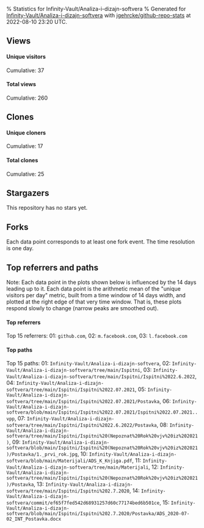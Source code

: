 % Statistics for Infinity-Vault/Analiza-i-dizajn-softvera
% Generated for [Infinity-Vault/Analiza-i-dizajn-softvera](https://github.com/Infinity-Vault/Analiza-i-dizajn-softvera) with [jgehrcke/github-repo-stats](https://github.com/jgehrcke/github-repo-stats) at 2022-08-10 23:20 UTC.


## Views

#### Unique visitors
<div id="chart_views_unique" class="full-width-chart"></div>

Cumulative: 37

#### Total views
<div id="chart_views_total" class="full-width-chart"></div>

Cumulative: 260

<div class="pagebreak-for-print"> </div>

## Clones

#### Unique cloners
<div id="chart_clones_unique" class="full-width-chart"></div>

Cumulative: 17

#### Total clones
<div id="chart_clones_total" class="full-width-chart"></div>

Cumulative: 25



<div class="pagebreak-for-print"> </div>



## Stargazers

This repository has no stars yet.



## Forks

Each data point corresponds to at least one fork event.
The time resolution is one day.

<div id="chart_forks" class="full-width-chart"></div>




<div class="pagebreak-for-print"> </div>



## Top referrers and paths


Note: Each data point in the plots shown below is influenced by the 14 days
leading up to it. Each data point is the arithmetic mean of the "unique
visitors per day" metric, built from a time window of 14 days width, and
plotted at the right edge of that very time window. That is, these plots
respond slowly to change (narrow peaks are smoothed out).




#### Top referrers


<div id="chart_referrers_top_n_alltime" class="full-width-chart"></div>

Top 15 referrers: 01: `github.com`, 02: `m.facebook.com`, 03: `l.facebook.com`





#### Top paths


<div id="chart_paths_top_n_alltime" class="full-width-chart"></div>

Top 15 paths: 01: `Infinity-Vault/Analiza-i-dizajn-softvera`, 02: `Infinity-Vault/Analiza-i-dizajn-softvera/tree/main/Ispitni`, 03: `Infinity-Vault/Analiza-i-dizajn-softvera/tree/main/Ispitni/Ispitni%2022.6.2022`, 04: `Infinity-Vault/Analiza-i-dizajn-softvera/tree/main/Ispitni/Ispitni%2022.07.2021`, 05: `Infinity-Vault/Analiza-i-dizajn-softvera/tree/main/Ispitni/Ispitni%2022.07.2021/Postavka`, 06: `Infinity-Vault/Analiza-i-dizajn-softvera/blob/main/Ispitni/Ispitni%2022.07.2021/Ispitni%2022.07.2021..vpp`, 07: `Infinity-Vault/Analiza-i-dizajn-softvera/tree/main/Ispitni/Ispitni%2022.6.2022/Postavka`, 08: `Infinity-Vault/Analiza-i-dizajn-softvera/tree/main/Ispitni/Ispitni%20(Nepoznat%20Rok%20vjv%20iz%202021)`, 09: `Infinity-Vault/Analiza-i-dizajn-softvera/blob/main/Ispitni/Ispitni%20(Nepoznat%20Rok%20vjv%20iz%202021)/Postavka/1._prvi_rok.jpg`, 10: `Infinity-Vault/Analiza-i-dizajn-softvera/blob/main/Materijali/ADS_K_Knjiga.pdf`, 11: `Infinity-Vault/Analiza-i-dizajn-softvera/tree/main/Materijali`, 12: `Infinity-Vault/Analiza-i-dizajn-softvera/tree/main/Ispitni/Ispitni%20(Nepoznat%20Rok%20vjv%20iz%202021)/Postavka`, 13: `Infinity-Vault/Analiza-i-dizajn-softvera/tree/main/Ispitni/Ispitni%202.7.2020`, 14: `Infinity-Vault/Analiza-i-dizajn-softvera/commit/ef65f7fed542d68931257d60c77174bed6b501ce`, 15: `Infinity-Vault/Analiza-i-dizajn-softvera/blob/main/Ispitni/Ispitni%202.7.2020/Postavka/ADS_2020-07-02_INT_Postavka.docx`


<script type="text/javascript">
    vegaEmbed('#chart_views_unique', {"$schema": "https://vega.github.io/schema/vega-lite/v4.17.0.json", "config": {"arc": {"fill": "#1b1e23"}, "area": {"fill": "#1b1e23"}, "axisBottom": {"domainColor": "#a9b4c4", "gridColor": "#a9b4c4", "labelColor": "#1b1e23", "labelFont": "relative-mono-11-pitch-pro, Menlo, monospace", "tickColor": "#a9b4c4", "titleColor": "#1b1e23", "titleFont": "relative-mono-11-pitch-pro, Menlo, monospace"}, "axisLeft": {"domainColor": "#a9b4c4", "gridColor": "#a9b4c4", "labelColor": "#1b1e23", "labelFont": "relative-mono-11-pitch-pro, Menlo, monospace", "tickColor": "#a9b4c4", "titleColor": "#1b1e23", "titleFont": "relative-mono-11-pitch-pro, Menlo, monospace"}, "axisX": {"grid": false}, "axisY": {"grid": false, "labelBound": true}, "background": "#FFFFFF", "group": {"fill": "#FFFFFF"}, "header": {"fontWeight": 400, "labelFont": "relative-mono-11-pitch-pro, Menlo, monospace", "titleFont": "relative-mono-11-pitch-pro, Menlo, monospace"}, "legend": {"labelFont": "relative-mono-11-pitch-pro, Menlo, monospace", "symbolSize": 200, "symbolType": "circle", "titleFont": "relative-mono-11-pitch-pro, Menlo, monospace"}, "line": {"color": "#1b1e23", "stroke": "#1b1e23"}, "path": {"stroke": "#1b1e23"}, "point": {"color": "#1b1e23", "cursor": "pointer", "filled": true, "size": 20}, "range": {"category": ["#85a2f7", "#ea9755", "#7eb36a", "#f07071", "#bc85d9", "#e587b6", "#a9b4c4", "#d4c05e", "#64b9c4"]}, "style": {"bar": {"fill": "#1b1e23"}, "text": {"font": "relative-mono-11-pitch-pro, Menlo, monospace", "fontWeight": 400}}, "symbol": {"shape": "circle"}, "title": {"anchor": "start", "font": "relative-mono-11-pitch-pro, Menlo, monospace", "fontWeight": 400}, "trail": {"color": "#1b1e23", "stroke": "#1b1e23"}, "view": {"stroke": null}}, "data": {"name": "data-85c14c04987f515051da6d46e30703a4"}, "datasets": {"data-85c14c04987f515051da6d46e30703a4": [{"time": "2022-07-04T00:00:00+00:00", "views_total": 7, "views_unique": 2}, {"time": "2022-07-05T00:00:00+00:00", "views_total": 1, "views_unique": 1}, {"time": "2022-07-07T00:00:00+00:00", "views_total": 2, "views_unique": 2}, {"time": "2022-07-10T00:00:00+00:00", "views_total": 30, "views_unique": 5}, {"time": "2022-07-11T00:00:00+00:00", "views_total": 35, "views_unique": 2}, {"time": "2022-07-12T00:00:00+00:00", "views_total": 26, "views_unique": 3}, {"time": "2022-07-13T00:00:00+00:00", "views_total": 76, "views_unique": 4}, {"time": "2022-07-14T00:00:00+00:00", "views_total": 5, "views_unique": 1}, {"time": "2022-07-15T00:00:00+00:00", "views_total": 1, "views_unique": 1}, {"time": "2022-07-16T00:00:00+00:00", "views_total": 1, "views_unique": 1}, {"time": "2022-07-23T00:00:00+00:00", "views_total": 0, "views_unique": 0}, {"time": "2022-07-24T00:00:00+00:00", "views_total": 11, "views_unique": 2}, {"time": "2022-07-25T00:00:00+00:00", "views_total": 15, "views_unique": 2}, {"time": "2022-07-26T00:00:00+00:00", "views_total": 8, "views_unique": 1}, {"time": "2022-07-27T00:00:00+00:00", "views_total": 6, "views_unique": 2}, {"time": "2022-07-28T00:00:00+00:00", "views_total": 0, "views_unique": 0}, {"time": "2022-07-31T00:00:00+00:00", "views_total": 1, "views_unique": 1}, {"time": "2022-08-01T00:00:00+00:00", "views_total": 0, "views_unique": 0}, {"time": "2022-08-02T00:00:00+00:00", "views_total": 9, "views_unique": 1}, {"time": "2022-08-03T00:00:00+00:00", "views_total": 5, "views_unique": 1}, {"time": "2022-08-05T00:00:00+00:00", "views_total": 5, "views_unique": 1}, {"time": "2022-08-06T00:00:00+00:00", "views_total": 3, "views_unique": 1}, {"time": "2022-08-07T00:00:00+00:00", "views_total": 5, "views_unique": 1}, {"time": "2022-08-08T00:00:00+00:00", "views_total": 2, "views_unique": 1}, {"time": "2022-08-10T00:00:00+00:00", "views_total": 6, "views_unique": 1}]}, "encoding": {"tooltip": [{"field": "views_unique", "format": ".1f", "title": "views (u)", "type": "quantitative"}, {"field": "time", "format": "%B %e, %Y", "title": "date", "type": "temporal"}], "x": {"axis": {"labelAngle": 25}, "field": "time", "scale": {"domain": ["2022-07-04", "2022-08-10"]}, "timeUnit": "yearmonthdate", "title": "date", "type": "temporal"}, "y": {"axis": {}, "field": "views_unique", "scale": {"domain": [0, 5.5], "type": "linear", "zero": true}, "title": "unique views per day", "type": "quantitative"}}, "height": 200, "mark": {"point": true, "type": "line"}, "padding": 10, "width": "container"}, {"actions": false, "renderer": "svg"}).catch(console.error);
vegaEmbed('#chart_views_total', {"$schema": "https://vega.github.io/schema/vega-lite/v4.17.0.json", "config": {"arc": {"fill": "#1b1e23"}, "area": {"fill": "#1b1e23"}, "axisBottom": {"domainColor": "#a9b4c4", "gridColor": "#a9b4c4", "labelColor": "#1b1e23", "labelFont": "relative-mono-11-pitch-pro, Menlo, monospace", "tickColor": "#a9b4c4", "titleColor": "#1b1e23", "titleFont": "relative-mono-11-pitch-pro, Menlo, monospace"}, "axisLeft": {"domainColor": "#a9b4c4", "gridColor": "#a9b4c4", "labelColor": "#1b1e23", "labelFont": "relative-mono-11-pitch-pro, Menlo, monospace", "tickColor": "#a9b4c4", "titleColor": "#1b1e23", "titleFont": "relative-mono-11-pitch-pro, Menlo, monospace"}, "axisX": {"grid": false}, "axisY": {"grid": false, "labelBound": true}, "background": "#FFFFFF", "group": {"fill": "#FFFFFF"}, "header": {"fontWeight": 400, "labelFont": "relative-mono-11-pitch-pro, Menlo, monospace", "titleFont": "relative-mono-11-pitch-pro, Menlo, monospace"}, "legend": {"labelFont": "relative-mono-11-pitch-pro, Menlo, monospace", "symbolSize": 200, "symbolType": "circle", "titleFont": "relative-mono-11-pitch-pro, Menlo, monospace"}, "line": {"color": "#1b1e23", "stroke": "#1b1e23"}, "path": {"stroke": "#1b1e23"}, "point": {"color": "#1b1e23", "cursor": "pointer", "filled": true, "size": 20}, "range": {"category": ["#85a2f7", "#ea9755", "#7eb36a", "#f07071", "#bc85d9", "#e587b6", "#a9b4c4", "#d4c05e", "#64b9c4"]}, "style": {"bar": {"fill": "#1b1e23"}, "text": {"font": "relative-mono-11-pitch-pro, Menlo, monospace", "fontWeight": 400}}, "symbol": {"shape": "circle"}, "title": {"anchor": "start", "font": "relative-mono-11-pitch-pro, Menlo, monospace", "fontWeight": 400}, "trail": {"color": "#1b1e23", "stroke": "#1b1e23"}, "view": {"stroke": null}}, "data": {"name": "data-85c14c04987f515051da6d46e30703a4"}, "datasets": {"data-85c14c04987f515051da6d46e30703a4": [{"time": "2022-07-04T00:00:00+00:00", "views_total": 7, "views_unique": 2}, {"time": "2022-07-05T00:00:00+00:00", "views_total": 1, "views_unique": 1}, {"time": "2022-07-07T00:00:00+00:00", "views_total": 2, "views_unique": 2}, {"time": "2022-07-10T00:00:00+00:00", "views_total": 30, "views_unique": 5}, {"time": "2022-07-11T00:00:00+00:00", "views_total": 35, "views_unique": 2}, {"time": "2022-07-12T00:00:00+00:00", "views_total": 26, "views_unique": 3}, {"time": "2022-07-13T00:00:00+00:00", "views_total": 76, "views_unique": 4}, {"time": "2022-07-14T00:00:00+00:00", "views_total": 5, "views_unique": 1}, {"time": "2022-07-15T00:00:00+00:00", "views_total": 1, "views_unique": 1}, {"time": "2022-07-16T00:00:00+00:00", "views_total": 1, "views_unique": 1}, {"time": "2022-07-23T00:00:00+00:00", "views_total": 0, "views_unique": 0}, {"time": "2022-07-24T00:00:00+00:00", "views_total": 11, "views_unique": 2}, {"time": "2022-07-25T00:00:00+00:00", "views_total": 15, "views_unique": 2}, {"time": "2022-07-26T00:00:00+00:00", "views_total": 8, "views_unique": 1}, {"time": "2022-07-27T00:00:00+00:00", "views_total": 6, "views_unique": 2}, {"time": "2022-07-28T00:00:00+00:00", "views_total": 0, "views_unique": 0}, {"time": "2022-07-31T00:00:00+00:00", "views_total": 1, "views_unique": 1}, {"time": "2022-08-01T00:00:00+00:00", "views_total": 0, "views_unique": 0}, {"time": "2022-08-02T00:00:00+00:00", "views_total": 9, "views_unique": 1}, {"time": "2022-08-03T00:00:00+00:00", "views_total": 5, "views_unique": 1}, {"time": "2022-08-05T00:00:00+00:00", "views_total": 5, "views_unique": 1}, {"time": "2022-08-06T00:00:00+00:00", "views_total": 3, "views_unique": 1}, {"time": "2022-08-07T00:00:00+00:00", "views_total": 5, "views_unique": 1}, {"time": "2022-08-08T00:00:00+00:00", "views_total": 2, "views_unique": 1}, {"time": "2022-08-10T00:00:00+00:00", "views_total": 6, "views_unique": 1}]}, "encoding": {"tooltip": [{"field": "views_total", "format": ".1f", "title": "views (t)", "type": "quantitative"}, {"field": "time", "format": "%B %e, %Y", "title": "date", "type": "temporal"}], "x": {"axis": {"labelAngle": 25}, "field": "time", "scale": {"domain": ["2022-07-04", "2022-08-10"]}, "timeUnit": "yearmonthdate", "title": "date", "type": "temporal"}, "y": {"axis": {}, "field": "views_total", "scale": {"domain": [0, 83.60000000000001], "type": "linear", "zero": true}, "title": "total views per day", "type": "quantitative"}}, "height": 200, "mark": {"point": true, "type": "line"}, "padding": 10, "width": "container"}, {"actions": false, "renderer": "svg"}).catch(console.error);
vegaEmbed('#chart_clones_unique', {"$schema": "https://vega.github.io/schema/vega-lite/v4.17.0.json", "config": {"arc": {"fill": "#1b1e23"}, "area": {"fill": "#1b1e23"}, "axisBottom": {"domainColor": "#a9b4c4", "gridColor": "#a9b4c4", "labelColor": "#1b1e23", "labelFont": "relative-mono-11-pitch-pro, Menlo, monospace", "tickColor": "#a9b4c4", "titleColor": "#1b1e23", "titleFont": "relative-mono-11-pitch-pro, Menlo, monospace"}, "axisLeft": {"domainColor": "#a9b4c4", "gridColor": "#a9b4c4", "labelColor": "#1b1e23", "labelFont": "relative-mono-11-pitch-pro, Menlo, monospace", "tickColor": "#a9b4c4", "titleColor": "#1b1e23", "titleFont": "relative-mono-11-pitch-pro, Menlo, monospace"}, "axisX": {"grid": false}, "axisY": {"grid": false, "labelBound": true}, "background": "#FFFFFF", "group": {"fill": "#FFFFFF"}, "header": {"fontWeight": 400, "labelFont": "relative-mono-11-pitch-pro, Menlo, monospace", "titleFont": "relative-mono-11-pitch-pro, Menlo, monospace"}, "legend": {"labelFont": "relative-mono-11-pitch-pro, Menlo, monospace", "symbolSize": 200, "symbolType": "circle", "titleFont": "relative-mono-11-pitch-pro, Menlo, monospace"}, "line": {"color": "#1b1e23", "stroke": "#1b1e23"}, "path": {"stroke": "#1b1e23"}, "point": {"color": "#1b1e23", "cursor": "pointer", "filled": true, "size": 20}, "range": {"category": ["#85a2f7", "#ea9755", "#7eb36a", "#f07071", "#bc85d9", "#e587b6", "#a9b4c4", "#d4c05e", "#64b9c4"]}, "style": {"bar": {"fill": "#1b1e23"}, "text": {"font": "relative-mono-11-pitch-pro, Menlo, monospace", "fontWeight": 400}}, "symbol": {"shape": "circle"}, "title": {"anchor": "start", "font": "relative-mono-11-pitch-pro, Menlo, monospace", "fontWeight": 400}, "trail": {"color": "#1b1e23", "stroke": "#1b1e23"}, "view": {"stroke": null}}, "data": {"name": "data-ec7cef4cd5df9512a1d1900804fd87ea"}, "datasets": {"data-ec7cef4cd5df9512a1d1900804fd87ea": [{"clones_total": 0, "clones_unique": 0, "time": "2022-07-04T00:00:00+00:00"}, {"clones_total": 0, "clones_unique": 0, "time": "2022-07-05T00:00:00+00:00"}, {"clones_total": 0, "clones_unique": 0, "time": "2022-07-07T00:00:00+00:00"}, {"clones_total": 3, "clones_unique": 2, "time": "2022-07-10T00:00:00+00:00"}, {"clones_total": 8, "clones_unique": 6, "time": "2022-07-11T00:00:00+00:00"}, {"clones_total": 0, "clones_unique": 0, "time": "2022-07-12T00:00:00+00:00"}, {"clones_total": 6, "clones_unique": 2, "time": "2022-07-13T00:00:00+00:00"}, {"clones_total": 1, "clones_unique": 1, "time": "2022-07-14T00:00:00+00:00"}, {"clones_total": 0, "clones_unique": 0, "time": "2022-07-15T00:00:00+00:00"}, {"clones_total": 0, "clones_unique": 0, "time": "2022-07-16T00:00:00+00:00"}, {"clones_total": 1, "clones_unique": 1, "time": "2022-07-23T00:00:00+00:00"}, {"clones_total": 0, "clones_unique": 0, "time": "2022-07-24T00:00:00+00:00"}, {"clones_total": 0, "clones_unique": 0, "time": "2022-07-25T00:00:00+00:00"}, {"clones_total": 0, "clones_unique": 0, "time": "2022-07-26T00:00:00+00:00"}, {"clones_total": 0, "clones_unique": 0, "time": "2022-07-27T00:00:00+00:00"}, {"clones_total": 1, "clones_unique": 1, "time": "2022-07-28T00:00:00+00:00"}, {"clones_total": 2, "clones_unique": 1, "time": "2022-07-31T00:00:00+00:00"}, {"clones_total": 1, "clones_unique": 1, "time": "2022-08-01T00:00:00+00:00"}, {"clones_total": 1, "clones_unique": 1, "time": "2022-08-02T00:00:00+00:00"}, {"clones_total": 1, "clones_unique": 1, "time": "2022-08-03T00:00:00+00:00"}, {"clones_total": 0, "clones_unique": 0, "time": "2022-08-05T00:00:00+00:00"}, {"clones_total": 0, "clones_unique": 0, "time": "2022-08-06T00:00:00+00:00"}, {"clones_total": 0, "clones_unique": 0, "time": "2022-08-07T00:00:00+00:00"}, {"clones_total": 0, "clones_unique": 0, "time": "2022-08-08T00:00:00+00:00"}, {"clones_total": 0, "clones_unique": 0, "time": "2022-08-10T00:00:00+00:00"}]}, "encoding": {"tooltip": [{"field": "clones_unique", "format": ".1f", "title": "clones (u)", "type": "quantitative"}, {"field": "time", "format": "%B %e, %Y", "title": "date", "type": "temporal"}], "x": {"axis": {"labelAngle": 25}, "field": "time", "scale": {"domain": ["2022-07-04", "2022-08-10"]}, "timeUnit": "yearmonthdate", "title": "date", "type": "temporal"}, "y": {"axis": {}, "field": "clones_unique", "scale": {"domain": [0, 6.6000000000000005], "type": "linear", "zero": true}, "title": "unique clones per day", "type": "quantitative"}}, "height": 200, "mark": {"point": true, "type": "line"}, "padding": 10, "width": "container"}, {"actions": false, "renderer": "svg"}).catch(console.error);
vegaEmbed('#chart_clones_total', {"$schema": "https://vega.github.io/schema/vega-lite/v4.17.0.json", "config": {"arc": {"fill": "#1b1e23"}, "area": {"fill": "#1b1e23"}, "axisBottom": {"domainColor": "#a9b4c4", "gridColor": "#a9b4c4", "labelColor": "#1b1e23", "labelFont": "relative-mono-11-pitch-pro, Menlo, monospace", "tickColor": "#a9b4c4", "titleColor": "#1b1e23", "titleFont": "relative-mono-11-pitch-pro, Menlo, monospace"}, "axisLeft": {"domainColor": "#a9b4c4", "gridColor": "#a9b4c4", "labelColor": "#1b1e23", "labelFont": "relative-mono-11-pitch-pro, Menlo, monospace", "tickColor": "#a9b4c4", "titleColor": "#1b1e23", "titleFont": "relative-mono-11-pitch-pro, Menlo, monospace"}, "axisX": {"grid": false}, "axisY": {"grid": false, "labelBound": true}, "background": "#FFFFFF", "group": {"fill": "#FFFFFF"}, "header": {"fontWeight": 400, "labelFont": "relative-mono-11-pitch-pro, Menlo, monospace", "titleFont": "relative-mono-11-pitch-pro, Menlo, monospace"}, "legend": {"labelFont": "relative-mono-11-pitch-pro, Menlo, monospace", "symbolSize": 200, "symbolType": "circle", "titleFont": "relative-mono-11-pitch-pro, Menlo, monospace"}, "line": {"color": "#1b1e23", "stroke": "#1b1e23"}, "path": {"stroke": "#1b1e23"}, "point": {"color": "#1b1e23", "cursor": "pointer", "filled": true, "size": 20}, "range": {"category": ["#85a2f7", "#ea9755", "#7eb36a", "#f07071", "#bc85d9", "#e587b6", "#a9b4c4", "#d4c05e", "#64b9c4"]}, "style": {"bar": {"fill": "#1b1e23"}, "text": {"font": "relative-mono-11-pitch-pro, Menlo, monospace", "fontWeight": 400}}, "symbol": {"shape": "circle"}, "title": {"anchor": "start", "font": "relative-mono-11-pitch-pro, Menlo, monospace", "fontWeight": 400}, "trail": {"color": "#1b1e23", "stroke": "#1b1e23"}, "view": {"stroke": null}}, "data": {"name": "data-ec7cef4cd5df9512a1d1900804fd87ea"}, "datasets": {"data-ec7cef4cd5df9512a1d1900804fd87ea": [{"clones_total": 0, "clones_unique": 0, "time": "2022-07-04T00:00:00+00:00"}, {"clones_total": 0, "clones_unique": 0, "time": "2022-07-05T00:00:00+00:00"}, {"clones_total": 0, "clones_unique": 0, "time": "2022-07-07T00:00:00+00:00"}, {"clones_total": 3, "clones_unique": 2, "time": "2022-07-10T00:00:00+00:00"}, {"clones_total": 8, "clones_unique": 6, "time": "2022-07-11T00:00:00+00:00"}, {"clones_total": 0, "clones_unique": 0, "time": "2022-07-12T00:00:00+00:00"}, {"clones_total": 6, "clones_unique": 2, "time": "2022-07-13T00:00:00+00:00"}, {"clones_total": 1, "clones_unique": 1, "time": "2022-07-14T00:00:00+00:00"}, {"clones_total": 0, "clones_unique": 0, "time": "2022-07-15T00:00:00+00:00"}, {"clones_total": 0, "clones_unique": 0, "time": "2022-07-16T00:00:00+00:00"}, {"clones_total": 1, "clones_unique": 1, "time": "2022-07-23T00:00:00+00:00"}, {"clones_total": 0, "clones_unique": 0, "time": "2022-07-24T00:00:00+00:00"}, {"clones_total": 0, "clones_unique": 0, "time": "2022-07-25T00:00:00+00:00"}, {"clones_total": 0, "clones_unique": 0, "time": "2022-07-26T00:00:00+00:00"}, {"clones_total": 0, "clones_unique": 0, "time": "2022-07-27T00:00:00+00:00"}, {"clones_total": 1, "clones_unique": 1, "time": "2022-07-28T00:00:00+00:00"}, {"clones_total": 2, "clones_unique": 1, "time": "2022-07-31T00:00:00+00:00"}, {"clones_total": 1, "clones_unique": 1, "time": "2022-08-01T00:00:00+00:00"}, {"clones_total": 1, "clones_unique": 1, "time": "2022-08-02T00:00:00+00:00"}, {"clones_total": 1, "clones_unique": 1, "time": "2022-08-03T00:00:00+00:00"}, {"clones_total": 0, "clones_unique": 0, "time": "2022-08-05T00:00:00+00:00"}, {"clones_total": 0, "clones_unique": 0, "time": "2022-08-06T00:00:00+00:00"}, {"clones_total": 0, "clones_unique": 0, "time": "2022-08-07T00:00:00+00:00"}, {"clones_total": 0, "clones_unique": 0, "time": "2022-08-08T00:00:00+00:00"}, {"clones_total": 0, "clones_unique": 0, "time": "2022-08-10T00:00:00+00:00"}]}, "encoding": {"tooltip": [{"field": "clones_total", "format": ".1f", "title": "clones (t)", "type": "quantitative"}, {"field": "time", "format": "%B %e, %Y", "title": "date", "type": "temporal"}], "x": {"axis": {"labelAngle": 25}, "field": "time", "scale": {"domain": ["2022-07-04", "2022-08-10"]}, "timeUnit": "yearmonthdate", "title": "date", "type": "temporal"}, "y": {"axis": {}, "field": "clones_total", "scale": {"domain": [0, 8.8], "type": "linear", "zero": true}, "title": "total clones per day", "type": "quantitative"}}, "height": 200, "mark": {"point": true, "type": "line"}, "padding": 10, "width": "container"}, {"actions": false, "renderer": "svg"}).catch(console.error);
vegaEmbed('#chart_forks', {"$schema": "https://vega.github.io/schema/vega-lite/v4.17.0.json", "config": {"arc": {"fill": "#1b1e23"}, "area": {"fill": "#1b1e23"}, "axisBottom": {"domainColor": "#a9b4c4", "gridColor": "#a9b4c4", "labelColor": "#1b1e23", "labelFont": "relative-mono-11-pitch-pro, Menlo, monospace", "tickColor": "#a9b4c4", "titleColor": "#1b1e23", "titleFont": "relative-mono-11-pitch-pro, Menlo, monospace"}, "axisLeft": {"domainColor": "#a9b4c4", "gridColor": "#a9b4c4", "labelColor": "#1b1e23", "labelFont": "relative-mono-11-pitch-pro, Menlo, monospace", "tickColor": "#a9b4c4", "titleColor": "#1b1e23", "titleFont": "relative-mono-11-pitch-pro, Menlo, monospace"}, "axisX": {"grid": false}, "axisY": {"grid": false}, "background": "#FFFFFF", "group": {"fill": "#FFFFFF"}, "header": {"fontWeight": 400, "labelFont": "relative-mono-11-pitch-pro, Menlo, monospace", "titleFont": "relative-mono-11-pitch-pro, Menlo, monospace"}, "legend": {"labelFont": "relative-mono-11-pitch-pro, Menlo, monospace", "symbolSize": 200, "symbolType": "circle", "titleFont": "relative-mono-11-pitch-pro, Menlo, monospace"}, "line": {"color": "#1b1e23", "stroke": "#1b1e23"}, "path": {"stroke": "#1b1e23"}, "point": {"color": "#1b1e23", "cursor": "pointer", "filled": true, "size": 50}, "range": {"category": ["#85a2f7", "#ea9755", "#7eb36a", "#f07071", "#bc85d9", "#e587b6", "#a9b4c4", "#d4c05e", "#64b9c4"]}, "style": {"bar": {"fill": "#1b1e23"}, "text": {"font": "relative-mono-11-pitch-pro, Menlo, monospace", "fontWeight": 400}}, "symbol": {"shape": "circle"}, "title": {"anchor": "start", "font": "relative-mono-11-pitch-pro, Menlo, monospace", "fontWeight": 400}, "trail": {"color": "#1b1e23", "stroke": "#1b1e23"}, "view": {"stroke": null}}, "data": {"name": "data-14ecb274e66839dbbd8890fd6016989b"}, "datasets": {"data-14ecb274e66839dbbd8890fd6016989b": [{"forks_cumulative": 1, "time": "2022-07-10T17:43:12+00:00"}, {"forks_cumulative": 2, "time": "2022-07-13T17:36:07+00:00"}]}, "encoding": {"tooltip": [{"field": "forks_cumulative", "format": "d", "title": "forks", "type": "quantitative"}, {"field": "time", "format": "%B %e, %Y", "title": "date", "type": "temporal"}], "x": {"axis": {"labelAngle": 25}, "field": "time", "scale": {"domain": ["2022-07-04", "2022-08-10"]}, "timeUnit": "yearmonthdate", "title": "date", "type": "temporal"}, "y": {"field": "forks_cumulative", "scale": {"domain": [0, 2.2], "zero": true}, "title": "fork count (cumulative)", "type": "quantitative"}}, "height": 300, "mark": {"point": true, "type": "line"}, "padding": 10, "width": "container"}, {"actions": false, "renderer": "svg"}).catch(console.error);
vegaEmbed('#chart_referrers_top_n_alltime', {"$schema": "https://vega.github.io/schema/vega-lite/v4.17.0.json", "config": {"arc": {"fill": "#1b1e23"}, "area": {"fill": "#1b1e23"}, "axisBottom": {"domainColor": "#a9b4c4", "gridColor": "#a9b4c4", "labelColor": "#1b1e23", "labelFont": "relative-mono-11-pitch-pro, Menlo, monospace", "tickColor": "#a9b4c4", "titleColor": "#1b1e23", "titleFont": "relative-mono-11-pitch-pro, Menlo, monospace"}, "axisLeft": {"domainColor": "#a9b4c4", "gridColor": "#a9b4c4", "labelColor": "#1b1e23", "labelFont": "relative-mono-11-pitch-pro, Menlo, monospace", "tickColor": "#a9b4c4", "titleColor": "#1b1e23", "titleFont": "relative-mono-11-pitch-pro, Menlo, monospace"}, "axisX": {"grid": false}, "axisY": {"grid": false}, "background": "#FFFFFF", "group": {"fill": "#FFFFFF"}, "header": {"fontWeight": 400, "labelFont": "relative-mono-11-pitch-pro, Menlo, monospace", "titleFont": "relative-mono-11-pitch-pro, Menlo, monospace"}, "legend": {"labelFont": "relative-mono-11-pitch-pro, Menlo, monospace", "symbolSize": 200, "symbolType": "circle", "titleFont": "relative-mono-11-pitch-pro, Menlo, monospace"}, "line": {"color": "#1b1e23", "stroke": "#1b1e23"}, "path": {"stroke": "#1b1e23"}, "point": {"color": "#1b1e23", "cursor": "pointer", "filled": true, "size": 30}, "range": {"category": ["#85a2f7", "#ea9755", "#7eb36a", "#f07071", "#bc85d9", "#e587b6", "#a9b4c4", "#d4c05e", "#64b9c4"]}, "style": {"bar": {"fill": "#1b1e23"}, "text": {"font": "relative-mono-11-pitch-pro, Menlo, monospace", "fontWeight": 400}}, "symbol": {"shape": "circle"}, "title": {"anchor": "start", "font": "relative-mono-11-pitch-pro, Menlo, monospace", "fontWeight": 400}, "trail": {"color": "#1b1e23", "stroke": "#1b1e23"}, "view": {"stroke": null}}, "data": {"name": "data-7b8937e1792feda3c046aaf247f38e60"}, "datasets": {"data-7b8937e1792feda3c046aaf247f38e60": [{"referrer": "github.com", "time": "2022-07-14T00:00:00+00:00", "views_unique": 4.0, "views_unique_norm": 0.2857142857142857}, {"referrer": "github.com", "time": "2022-07-20T00:00:00+00:00", "views_unique": 3.0, "views_unique_norm": 0.21428571428571427}, {"referrer": "github.com", "time": "2022-07-21T00:00:00+00:00", "views_unique": 3.0, "views_unique_norm": 0.21428571428571427}, {"referrer": "github.com", "time": "2022-07-22T00:00:00+00:00", "views_unique": 3.0, "views_unique_norm": 0.21428571428571427}, {"referrer": "github.com", "time": "2022-07-23T00:00:00+00:00", "views_unique": 3.0, "views_unique_norm": 0.21428571428571427}, {"referrer": "github.com", "time": "2022-07-24T00:00:00+00:00", "views_unique": 2.0, "views_unique_norm": 0.14285714285714285}, {"referrer": "github.com", "time": "2022-07-25T00:00:00+00:00", "views_unique": 1.0, "views_unique_norm": 0.07142857142857142}, {"referrer": "github.com", "time": "2022-07-26T00:00:00+00:00", "views_unique": 1.0, "views_unique_norm": 0.07142857142857142}, {"referrer": "github.com", "time": "2022-07-27T00:00:00+00:00", "views_unique": 1.0, "views_unique_norm": 0.07142857142857142}, {"referrer": "github.com", "time": "2022-07-28T00:00:00+00:00", "views_unique": 1.0, "views_unique_norm": 0.07142857142857142}, {"referrer": "github.com", "time": "2022-07-29T00:00:00+00:00", "views_unique": 1.0, "views_unique_norm": 0.07142857142857142}, {"referrer": "github.com", "time": "2022-07-30T00:00:00+00:00", "views_unique": 1.0, "views_unique_norm": 0.07142857142857142}, {"referrer": "github.com", "time": "2022-07-31T00:00:00+00:00", "views_unique": 1.0, "views_unique_norm": 0.07142857142857142}, {"referrer": "github.com", "time": "2022-08-01T00:00:00+00:00", "views_unique": 2.0, "views_unique_norm": 0.14285714285714285}, {"referrer": "github.com", "time": "2022-08-02T00:00:00+00:00", "views_unique": 2.0, "views_unique_norm": 0.14285714285714285}, {"referrer": "github.com", "time": "2022-08-03T00:00:00+00:00", "views_unique": 2.0, "views_unique_norm": 0.14285714285714285}, {"referrer": "github.com", "time": "2022-08-04T00:00:00+00:00", "views_unique": 2.0, "views_unique_norm": 0.14285714285714285}, {"referrer": "github.com", "time": "2022-08-05T00:00:00+00:00", "views_unique": 2.0, "views_unique_norm": 0.14285714285714285}, {"referrer": "github.com", "time": "2022-08-06T00:00:00+00:00", "views_unique": 2.0, "views_unique_norm": 0.14285714285714285}, {"referrer": "github.com", "time": "2022-08-07T00:00:00+00:00", "views_unique": 2.0, "views_unique_norm": 0.14285714285714285}, {"referrer": "github.com", "time": "2022-08-08T00:00:00+00:00", "views_unique": 2.0, "views_unique_norm": 0.14285714285714285}, {"referrer": "github.com", "time": "2022-08-09T00:00:00+00:00", "views_unique": 3.0, "views_unique_norm": 0.21428571428571427}, {"referrer": "github.com", "time": "2022-08-10T00:00:00+00:00", "views_unique": 3.0, "views_unique_norm": 0.21428571428571427}, {"referrer": "m.facebook.com", "time": "2022-07-14T00:00:00+00:00", "views_unique": 1.0, "views_unique_norm": 0.07142857142857142}, {"referrer": "m.facebook.com", "time": "2022-07-20T00:00:00+00:00", "views_unique": 1.0, "views_unique_norm": 0.07142857142857142}, {"referrer": "m.facebook.com", "time": "2022-07-21T00:00:00+00:00", "views_unique": 1.0, "views_unique_norm": 0.07142857142857142}, {"referrer": "m.facebook.com", "time": "2022-07-22T00:00:00+00:00", "views_unique": 1.0, "views_unique_norm": 0.07142857142857142}, {"referrer": "m.facebook.com", "time": "2022-07-23T00:00:00+00:00", "views_unique": 1.0, "views_unique_norm": 0.07142857142857142}, {"referrer": "m.facebook.com", "time": "2022-07-24T00:00:00+00:00", "views_unique": 1.0, "views_unique_norm": 0.07142857142857142}, {"referrer": "m.facebook.com", "time": "2022-07-25T00:00:00+00:00", "views_unique": 1.0, "views_unique_norm": 0.07142857142857142}, {"referrer": "m.facebook.com", "time": "2022-07-26T00:00:00+00:00", "views_unique": null, "views_unique_norm": null}, {"referrer": "m.facebook.com", "time": "2022-07-27T00:00:00+00:00", "views_unique": null, "views_unique_norm": null}, {"referrer": "m.facebook.com", "time": "2022-07-28T00:00:00+00:00", "views_unique": null, "views_unique_norm": null}, {"referrer": "m.facebook.com", "time": "2022-07-29T00:00:00+00:00", "views_unique": null, "views_unique_norm": null}, {"referrer": "m.facebook.com", "time": "2022-07-30T00:00:00+00:00", "views_unique": null, "views_unique_norm": null}, {"referrer": "m.facebook.com", "time": "2022-07-31T00:00:00+00:00", "views_unique": null, "views_unique_norm": null}, {"referrer": "m.facebook.com", "time": "2022-08-01T00:00:00+00:00", "views_unique": null, "views_unique_norm": null}, {"referrer": "m.facebook.com", "time": "2022-08-02T00:00:00+00:00", "views_unique": null, "views_unique_norm": null}, {"referrer": "m.facebook.com", "time": "2022-08-03T00:00:00+00:00", "views_unique": null, "views_unique_norm": null}, {"referrer": "m.facebook.com", "time": "2022-08-04T00:00:00+00:00", "views_unique": null, "views_unique_norm": null}, {"referrer": "m.facebook.com", "time": "2022-08-05T00:00:00+00:00", "views_unique": null, "views_unique_norm": null}, {"referrer": "m.facebook.com", "time": "2022-08-06T00:00:00+00:00", "views_unique": null, "views_unique_norm": null}, {"referrer": "m.facebook.com", "time": "2022-08-07T00:00:00+00:00", "views_unique": null, "views_unique_norm": null}, {"referrer": "m.facebook.com", "time": "2022-08-08T00:00:00+00:00", "views_unique": null, "views_unique_norm": null}, {"referrer": "m.facebook.com", "time": "2022-08-09T00:00:00+00:00", "views_unique": null, "views_unique_norm": null}, {"referrer": "m.facebook.com", "time": "2022-08-10T00:00:00+00:00", "views_unique": null, "views_unique_norm": null}, {"referrer": "l.facebook.com", "time": "2022-07-14T00:00:00+00:00", "views_unique": 1.0, "views_unique_norm": 0.07142857142857142}, {"referrer": "l.facebook.com", "time": "2022-07-20T00:00:00+00:00", "views_unique": 1.0, "views_unique_norm": 0.07142857142857142}, {"referrer": "l.facebook.com", "time": "2022-07-21T00:00:00+00:00", "views_unique": 1.0, "views_unique_norm": 0.07142857142857142}, {"referrer": "l.facebook.com", "time": "2022-07-22T00:00:00+00:00", "views_unique": 1.0, "views_unique_norm": 0.07142857142857142}, {"referrer": "l.facebook.com", "time": "2022-07-23T00:00:00+00:00", "views_unique": 1.0, "views_unique_norm": 0.07142857142857142}, {"referrer": "l.facebook.com", "time": "2022-07-24T00:00:00+00:00", "views_unique": 1.0, "views_unique_norm": 0.07142857142857142}, {"referrer": "l.facebook.com", "time": "2022-07-25T00:00:00+00:00", "views_unique": 1.0, "views_unique_norm": 0.07142857142857142}, {"referrer": "l.facebook.com", "time": "2022-07-26T00:00:00+00:00", "views_unique": null, "views_unique_norm": null}, {"referrer": "l.facebook.com", "time": "2022-07-27T00:00:00+00:00", "views_unique": null, "views_unique_norm": null}, {"referrer": "l.facebook.com", "time": "2022-07-28T00:00:00+00:00", "views_unique": null, "views_unique_norm": null}, {"referrer": "l.facebook.com", "time": "2022-07-29T00:00:00+00:00", "views_unique": null, "views_unique_norm": null}, {"referrer": "l.facebook.com", "time": "2022-07-30T00:00:00+00:00", "views_unique": null, "views_unique_norm": null}, {"referrer": "l.facebook.com", "time": "2022-07-31T00:00:00+00:00", "views_unique": null, "views_unique_norm": null}, {"referrer": "l.facebook.com", "time": "2022-08-01T00:00:00+00:00", "views_unique": null, "views_unique_norm": null}, {"referrer": "l.facebook.com", "time": "2022-08-02T00:00:00+00:00", "views_unique": null, "views_unique_norm": null}, {"referrer": "l.facebook.com", "time": "2022-08-03T00:00:00+00:00", "views_unique": null, "views_unique_norm": null}, {"referrer": "l.facebook.com", "time": "2022-08-04T00:00:00+00:00", "views_unique": null, "views_unique_norm": null}, {"referrer": "l.facebook.com", "time": "2022-08-05T00:00:00+00:00", "views_unique": null, "views_unique_norm": null}, {"referrer": "l.facebook.com", "time": "2022-08-06T00:00:00+00:00", "views_unique": null, "views_unique_norm": null}, {"referrer": "l.facebook.com", "time": "2022-08-07T00:00:00+00:00", "views_unique": null, "views_unique_norm": null}, {"referrer": "l.facebook.com", "time": "2022-08-08T00:00:00+00:00", "views_unique": null, "views_unique_norm": null}, {"referrer": "l.facebook.com", "time": "2022-08-09T00:00:00+00:00", "views_unique": null, "views_unique_norm": null}, {"referrer": "l.facebook.com", "time": "2022-08-10T00:00:00+00:00", "views_unique": null, "views_unique_norm": null}]}, "encoding": {"color": {"field": "referrer", "legend": {"direction": "vertical", "orient": "top", "title": "Legend:"}, "sort": {"field": "order"}, "type": "nominal"}, "tooltip": [{"field": "referrer", "type": "nominal"}, {"field": "views_unique_norm", "format": ".2f", "title": "views (14d mean)", "type": "quantitative"}, {"field": "time", "format": "%B %e, %Y", "title": "date", "type": "temporal"}], "x": {"axis": {"labelAngle": 25}, "field": "time", "scale": {"domain": ["2022-07-04", "2022-08-10"]}, "timeUnit": "yearmonthdate", "title": "date", "type": "temporal"}, "y": {"field": "views_unique_norm", "scale": {"domain": [0, 0.3142857142857143], "type": "linear", "zero": true}, "title": "unique visitors per day (mean from last 14 days)", "type": "quantitative"}}, "height": 300, "mark": {"point": true, "type": "line"}, "padding": 10, "width": "container"}, {"actions": false, "renderer": "svg"}).catch(console.error);
vegaEmbed('#chart_paths_top_n_alltime', {"$schema": "https://vega.github.io/schema/vega-lite/v4.17.0.json", "config": {"arc": {"fill": "#1b1e23"}, "area": {"fill": "#1b1e23"}, "axisBottom": {"domainColor": "#a9b4c4", "gridColor": "#a9b4c4", "labelColor": "#1b1e23", "labelFont": "relative-mono-11-pitch-pro, Menlo, monospace", "tickColor": "#a9b4c4", "titleColor": "#1b1e23", "titleFont": "relative-mono-11-pitch-pro, Menlo, monospace"}, "axisLeft": {"domainColor": "#a9b4c4", "gridColor": "#a9b4c4", "labelColor": "#1b1e23", "labelFont": "relative-mono-11-pitch-pro, Menlo, monospace", "tickColor": "#a9b4c4", "titleColor": "#1b1e23", "titleFont": "relative-mono-11-pitch-pro, Menlo, monospace"}, "axisX": {"grid": false}, "axisY": {"grid": false}, "background": "#FFFFFF", "group": {"fill": "#FFFFFF"}, "header": {"fontWeight": 400, "labelFont": "relative-mono-11-pitch-pro, Menlo, monospace", "titleFont": "relative-mono-11-pitch-pro, Menlo, monospace"}, "legend": {"labelFont": "relative-mono-11-pitch-pro, Menlo, monospace", "symbolSize": 200, "symbolType": "circle", "titleFont": "relative-mono-11-pitch-pro, Menlo, monospace"}, "line": {"color": "#1b1e23", "stroke": "#1b1e23"}, "path": {"stroke": "#1b1e23"}, "point": {"color": "#1b1e23", "cursor": "pointer", "filled": true, "size": 30}, "range": {"category": ["#85a2f7", "#ea9755", "#7eb36a", "#f07071", "#bc85d9", "#e587b6", "#a9b4c4", "#d4c05e", "#64b9c4"]}, "style": {"bar": {"fill": "#1b1e23"}, "text": {"font": "relative-mono-11-pitch-pro, Menlo, monospace", "fontWeight": 400}}, "symbol": {"shape": "circle"}, "title": {"anchor": "start", "font": "relative-mono-11-pitch-pro, Menlo, monospace", "fontWeight": 400}, "trail": {"color": "#1b1e23", "stroke": "#1b1e23"}, "view": {"stroke": null}}, "data": {"name": "data-8ff189fff95f0abedfc4eb4f01fa5855"}, "datasets": {"data-8ff189fff95f0abedfc4eb4f01fa5855": [{"path": "Infinity-Vault/Analiza-i-dizajn-softvera", "time": "2022-07-14T00:00:00+00:00", "views_unique": 9.0, "views_unique_norm": 0.6428571428571429}, {"path": "Infinity-Vault/Analiza-i-dizajn-softvera", "time": "2022-07-20T00:00:00+00:00", "views_unique": 8.0, "views_unique_norm": 0.5714285714285714}, {"path": "Infinity-Vault/Analiza-i-dizajn-softvera", "time": "2022-07-21T00:00:00+00:00", "views_unique": 8.0, "views_unique_norm": 0.5714285714285714}, {"path": "Infinity-Vault/Analiza-i-dizajn-softvera", "time": "2022-07-22T00:00:00+00:00", "views_unique": 8.0, "views_unique_norm": 0.5714285714285714}, {"path": "Infinity-Vault/Analiza-i-dizajn-softvera", "time": "2022-07-23T00:00:00+00:00", "views_unique": 8.0, "views_unique_norm": 0.5714285714285714}, {"path": "Infinity-Vault/Analiza-i-dizajn-softvera", "time": "2022-07-24T00:00:00+00:00", "views_unique": 7.0, "views_unique_norm": 0.5}, {"path": "Infinity-Vault/Analiza-i-dizajn-softvera", "time": "2022-07-25T00:00:00+00:00", "views_unique": 9.0, "views_unique_norm": 0.6428571428571429}, {"path": "Infinity-Vault/Analiza-i-dizajn-softvera", "time": "2022-07-26T00:00:00+00:00", "views_unique": 7.0, "views_unique_norm": 0.5}, {"path": "Infinity-Vault/Analiza-i-dizajn-softvera", "time": "2022-07-27T00:00:00+00:00", "views_unique": 6.0, "views_unique_norm": 0.42857142857142855}, {"path": "Infinity-Vault/Analiza-i-dizajn-softvera", "time": "2022-07-28T00:00:00+00:00", "views_unique": 8.0, "views_unique_norm": 0.5714285714285714}, {"path": "Infinity-Vault/Analiza-i-dizajn-softvera", "time": "2022-07-29T00:00:00+00:00", "views_unique": 8.0, "views_unique_norm": 0.5714285714285714}, {"path": "Infinity-Vault/Analiza-i-dizajn-softvera", "time": "2022-07-30T00:00:00+00:00", "views_unique": 7.0, "views_unique_norm": 0.5}, {"path": "Infinity-Vault/Analiza-i-dizajn-softvera", "time": "2022-07-31T00:00:00+00:00", "views_unique": 7.0, "views_unique_norm": 0.5}, {"path": "Infinity-Vault/Analiza-i-dizajn-softvera", "time": "2022-08-01T00:00:00+00:00", "views_unique": 7.0, "views_unique_norm": 0.5}, {"path": "Infinity-Vault/Analiza-i-dizajn-softvera", "time": "2022-08-02T00:00:00+00:00", "views_unique": 7.0, "views_unique_norm": 0.5}, {"path": "Infinity-Vault/Analiza-i-dizajn-softvera", "time": "2022-08-03T00:00:00+00:00", "views_unique": 7.0, "views_unique_norm": 0.5}, {"path": "Infinity-Vault/Analiza-i-dizajn-softvera", "time": "2022-08-04T00:00:00+00:00", "views_unique": 7.0, "views_unique_norm": 0.5}, {"path": "Infinity-Vault/Analiza-i-dizajn-softvera", "time": "2022-08-05T00:00:00+00:00", "views_unique": 7.0, "views_unique_norm": 0.5}, {"path": "Infinity-Vault/Analiza-i-dizajn-softvera", "time": "2022-08-06T00:00:00+00:00", "views_unique": 7.0, "views_unique_norm": 0.5}, {"path": "Infinity-Vault/Analiza-i-dizajn-softvera", "time": "2022-08-07T00:00:00+00:00", "views_unique": 6.0, "views_unique_norm": 0.42857142857142855}, {"path": "Infinity-Vault/Analiza-i-dizajn-softvera", "time": "2022-08-08T00:00:00+00:00", "views_unique": 5.0, "views_unique_norm": 0.35714285714285715}, {"path": "Infinity-Vault/Analiza-i-dizajn-softvera", "time": "2022-08-09T00:00:00+00:00", "views_unique": 5.0, "views_unique_norm": 0.35714285714285715}, {"path": "Infinity-Vault/Analiza-i-dizajn-softvera", "time": "2022-08-10T00:00:00+00:00", "views_unique": 3.0, "views_unique_norm": 0.21428571428571427}, {"path": "Infinity-Vault/Analiza-i-dizajn-softvera/tree/main/Ispitni", "time": "2022-07-14T00:00:00+00:00", "views_unique": 5.0, "views_unique_norm": 0.35714285714285715}, {"path": "Infinity-Vault/Analiza-i-dizajn-softvera/tree/main/Ispitni", "time": "2022-07-20T00:00:00+00:00", "views_unique": 5.0, "views_unique_norm": 0.35714285714285715}, {"path": "Infinity-Vault/Analiza-i-dizajn-softvera/tree/main/Ispitni", "time": "2022-07-21T00:00:00+00:00", "views_unique": 5.0, "views_unique_norm": 0.35714285714285715}, {"path": "Infinity-Vault/Analiza-i-dizajn-softvera/tree/main/Ispitni", "time": "2022-07-22T00:00:00+00:00", "views_unique": 5.0, "views_unique_norm": 0.35714285714285715}, {"path": "Infinity-Vault/Analiza-i-dizajn-softvera/tree/main/Ispitni", "time": "2022-07-23T00:00:00+00:00", "views_unique": 5.0, "views_unique_norm": 0.35714285714285715}, {"path": "Infinity-Vault/Analiza-i-dizajn-softvera/tree/main/Ispitni", "time": "2022-07-24T00:00:00+00:00", "views_unique": 5.0, "views_unique_norm": 0.35714285714285715}, {"path": "Infinity-Vault/Analiza-i-dizajn-softvera/tree/main/Ispitni", "time": "2022-07-25T00:00:00+00:00", "views_unique": 6.0, "views_unique_norm": 0.42857142857142855}, {"path": "Infinity-Vault/Analiza-i-dizajn-softvera/tree/main/Ispitni", "time": "2022-07-26T00:00:00+00:00", "views_unique": 5.0, "views_unique_norm": 0.35714285714285715}, {"path": "Infinity-Vault/Analiza-i-dizajn-softvera/tree/main/Ispitni", "time": "2022-07-27T00:00:00+00:00", "views_unique": 3.0, "views_unique_norm": 0.21428571428571427}, {"path": "Infinity-Vault/Analiza-i-dizajn-softvera/tree/main/Ispitni", "time": "2022-07-28T00:00:00+00:00", "views_unique": 3.0, "views_unique_norm": 0.21428571428571427}, {"path": "Infinity-Vault/Analiza-i-dizajn-softvera/tree/main/Ispitni", "time": "2022-07-29T00:00:00+00:00", "views_unique": 3.0, "views_unique_norm": 0.21428571428571427}, {"path": "Infinity-Vault/Analiza-i-dizajn-softvera/tree/main/Ispitni", "time": "2022-07-30T00:00:00+00:00", "views_unique": 3.0, "views_unique_norm": 0.21428571428571427}, {"path": "Infinity-Vault/Analiza-i-dizajn-softvera/tree/main/Ispitni", "time": "2022-07-31T00:00:00+00:00", "views_unique": 3.0, "views_unique_norm": 0.21428571428571427}, {"path": "Infinity-Vault/Analiza-i-dizajn-softvera/tree/main/Ispitni", "time": "2022-08-01T00:00:00+00:00", "views_unique": 3.0, "views_unique_norm": 0.21428571428571427}, {"path": "Infinity-Vault/Analiza-i-dizajn-softvera/tree/main/Ispitni", "time": "2022-08-02T00:00:00+00:00", "views_unique": 3.0, "views_unique_norm": 0.21428571428571427}, {"path": "Infinity-Vault/Analiza-i-dizajn-softvera/tree/main/Ispitni", "time": "2022-08-03T00:00:00+00:00", "views_unique": 3.0, "views_unique_norm": 0.21428571428571427}, {"path": "Infinity-Vault/Analiza-i-dizajn-softvera/tree/main/Ispitni", "time": "2022-08-04T00:00:00+00:00", "views_unique": 3.0, "views_unique_norm": 0.21428571428571427}, {"path": "Infinity-Vault/Analiza-i-dizajn-softvera/tree/main/Ispitni", "time": "2022-08-05T00:00:00+00:00", "views_unique": 3.0, "views_unique_norm": 0.21428571428571427}, {"path": "Infinity-Vault/Analiza-i-dizajn-softvera/tree/main/Ispitni", "time": "2022-08-06T00:00:00+00:00", "views_unique": 3.0, "views_unique_norm": 0.21428571428571427}, {"path": "Infinity-Vault/Analiza-i-dizajn-softvera/tree/main/Ispitni", "time": "2022-08-07T00:00:00+00:00", "views_unique": 3.0, "views_unique_norm": 0.21428571428571427}, {"path": "Infinity-Vault/Analiza-i-dizajn-softvera/tree/main/Ispitni", "time": "2022-08-08T00:00:00+00:00", "views_unique": 3.0, "views_unique_norm": 0.21428571428571427}, {"path": "Infinity-Vault/Analiza-i-dizajn-softvera/tree/main/Ispitni", "time": "2022-08-09T00:00:00+00:00", "views_unique": 3.0, "views_unique_norm": 0.21428571428571427}, {"path": "Infinity-Vault/Analiza-i-dizajn-softvera/tree/main/Ispitni", "time": "2022-08-10T00:00:00+00:00", "views_unique": 3.0, "views_unique_norm": 0.21428571428571427}, {"path": "Infinity-Vault/Analiza-i-dizajn-softvera/tree/main/Ispitni/Ispitni%2022.6.2022", "time": "2022-07-14T00:00:00+00:00", "views_unique": 5.0, "views_unique_norm": 0.35714285714285715}, {"path": "Infinity-Vault/Analiza-i-dizajn-softvera/tree/main/Ispitni/Ispitni%2022.6.2022", "time": "2022-07-20T00:00:00+00:00", "views_unique": 5.0, "views_unique_norm": 0.35714285714285715}, {"path": "Infinity-Vault/Analiza-i-dizajn-softvera/tree/main/Ispitni/Ispitni%2022.6.2022", "time": "2022-07-21T00:00:00+00:00", "views_unique": 5.0, "views_unique_norm": 0.35714285714285715}, {"path": "Infinity-Vault/Analiza-i-dizajn-softvera/tree/main/Ispitni/Ispitni%2022.6.2022", "time": "2022-07-22T00:00:00+00:00", "views_unique": 5.0, "views_unique_norm": 0.35714285714285715}, {"path": "Infinity-Vault/Analiza-i-dizajn-softvera/tree/main/Ispitni/Ispitni%2022.6.2022", "time": "2022-07-23T00:00:00+00:00", "views_unique": 5.0, "views_unique_norm": 0.35714285714285715}, {"path": "Infinity-Vault/Analiza-i-dizajn-softvera/tree/main/Ispitni/Ispitni%2022.6.2022", "time": "2022-07-24T00:00:00+00:00", "views_unique": 4.0, "views_unique_norm": 0.2857142857142857}, {"path": "Infinity-Vault/Analiza-i-dizajn-softvera/tree/main/Ispitni/Ispitni%2022.6.2022", "time": "2022-07-25T00:00:00+00:00", "views_unique": 3.0, "views_unique_norm": 0.21428571428571427}, {"path": "Infinity-Vault/Analiza-i-dizajn-softvera/tree/main/Ispitni/Ispitni%2022.6.2022", "time": "2022-07-26T00:00:00+00:00", "views_unique": 2.0, "views_unique_norm": 0.14285714285714285}, {"path": "Infinity-Vault/Analiza-i-dizajn-softvera/tree/main/Ispitni/Ispitni%2022.6.2022", "time": "2022-07-27T00:00:00+00:00", "views_unique": null, "views_unique_norm": null}, {"path": "Infinity-Vault/Analiza-i-dizajn-softvera/tree/main/Ispitni/Ispitni%2022.6.2022", "time": "2022-07-28T00:00:00+00:00", "views_unique": null, "views_unique_norm": null}, {"path": "Infinity-Vault/Analiza-i-dizajn-softvera/tree/main/Ispitni/Ispitni%2022.6.2022", "time": "2022-07-29T00:00:00+00:00", "views_unique": null, "views_unique_norm": null}, {"path": "Infinity-Vault/Analiza-i-dizajn-softvera/tree/main/Ispitni/Ispitni%2022.6.2022", "time": "2022-07-30T00:00:00+00:00", "views_unique": null, "views_unique_norm": null}, {"path": "Infinity-Vault/Analiza-i-dizajn-softvera/tree/main/Ispitni/Ispitni%2022.6.2022", "time": "2022-07-31T00:00:00+00:00", "views_unique": null, "views_unique_norm": null}, {"path": "Infinity-Vault/Analiza-i-dizajn-softvera/tree/main/Ispitni/Ispitni%2022.6.2022", "time": "2022-08-01T00:00:00+00:00", "views_unique": null, "views_unique_norm": null}, {"path": "Infinity-Vault/Analiza-i-dizajn-softvera/tree/main/Ispitni/Ispitni%2022.6.2022", "time": "2022-08-02T00:00:00+00:00", "views_unique": null, "views_unique_norm": null}, {"path": "Infinity-Vault/Analiza-i-dizajn-softvera/tree/main/Ispitni/Ispitni%2022.6.2022", "time": "2022-08-03T00:00:00+00:00", "views_unique": null, "views_unique_norm": null}, {"path": "Infinity-Vault/Analiza-i-dizajn-softvera/tree/main/Ispitni/Ispitni%2022.6.2022", "time": "2022-08-04T00:00:00+00:00", "views_unique": null, "views_unique_norm": null}, {"path": "Infinity-Vault/Analiza-i-dizajn-softvera/tree/main/Ispitni/Ispitni%2022.6.2022", "time": "2022-08-05T00:00:00+00:00", "views_unique": null, "views_unique_norm": null}, {"path": "Infinity-Vault/Analiza-i-dizajn-softvera/tree/main/Ispitni/Ispitni%2022.6.2022", "time": "2022-08-06T00:00:00+00:00", "views_unique": null, "views_unique_norm": null}, {"path": "Infinity-Vault/Analiza-i-dizajn-softvera/tree/main/Ispitni/Ispitni%2022.6.2022", "time": "2022-08-07T00:00:00+00:00", "views_unique": null, "views_unique_norm": null}, {"path": "Infinity-Vault/Analiza-i-dizajn-softvera/tree/main/Ispitni/Ispitni%2022.6.2022", "time": "2022-08-08T00:00:00+00:00", "views_unique": null, "views_unique_norm": null}, {"path": "Infinity-Vault/Analiza-i-dizajn-softvera/tree/main/Ispitni/Ispitni%2022.6.2022", "time": "2022-08-09T00:00:00+00:00", "views_unique": null, "views_unique_norm": null}, {"path": "Infinity-Vault/Analiza-i-dizajn-softvera/tree/main/Ispitni/Ispitni%2022.6.2022", "time": "2022-08-10T00:00:00+00:00", "views_unique": null, "views_unique_norm": null}, {"path": "Infinity-Vault/Analiza-i-dizajn-softvera/tree/main/Ispitni/Ispitni%2022.07.2021", "time": "2022-07-14T00:00:00+00:00", "views_unique": 4.0, "views_unique_norm": 0.2857142857142857}, {"path": "Infinity-Vault/Analiza-i-dizajn-softvera/tree/main/Ispitni/Ispitni%2022.07.2021", "time": "2022-07-20T00:00:00+00:00", "views_unique": 4.0, "views_unique_norm": 0.2857142857142857}, {"path": "Infinity-Vault/Analiza-i-dizajn-softvera/tree/main/Ispitni/Ispitni%2022.07.2021", "time": "2022-07-21T00:00:00+00:00", "views_unique": 4.0, "views_unique_norm": 0.2857142857142857}, {"path": "Infinity-Vault/Analiza-i-dizajn-softvera/tree/main/Ispitni/Ispitni%2022.07.2021", "time": "2022-07-22T00:00:00+00:00", "views_unique": 4.0, "views_unique_norm": 0.2857142857142857}, {"path": "Infinity-Vault/Analiza-i-dizajn-softvera/tree/main/Ispitni/Ispitni%2022.07.2021", "time": "2022-07-23T00:00:00+00:00", "views_unique": 4.0, "views_unique_norm": 0.2857142857142857}, {"path": "Infinity-Vault/Analiza-i-dizajn-softvera/tree/main/Ispitni/Ispitni%2022.07.2021", "time": "2022-07-24T00:00:00+00:00", "views_unique": 4.0, "views_unique_norm": 0.2857142857142857}, {"path": "Infinity-Vault/Analiza-i-dizajn-softvera/tree/main/Ispitni/Ispitni%2022.07.2021", "time": "2022-07-25T00:00:00+00:00", "views_unique": 3.0, "views_unique_norm": 0.21428571428571427}, {"path": "Infinity-Vault/Analiza-i-dizajn-softvera/tree/main/Ispitni/Ispitni%2022.07.2021", "time": "2022-07-26T00:00:00+00:00", "views_unique": 2.0, "views_unique_norm": 0.14285714285714285}, {"path": "Infinity-Vault/Analiza-i-dizajn-softvera/tree/main/Ispitni/Ispitni%2022.07.2021", "time": "2022-07-27T00:00:00+00:00", "views_unique": null, "views_unique_norm": null}, {"path": "Infinity-Vault/Analiza-i-dizajn-softvera/tree/main/Ispitni/Ispitni%2022.07.2021", "time": "2022-07-28T00:00:00+00:00", "views_unique": null, "views_unique_norm": null}, {"path": "Infinity-Vault/Analiza-i-dizajn-softvera/tree/main/Ispitni/Ispitni%2022.07.2021", "time": "2022-07-29T00:00:00+00:00", "views_unique": null, "views_unique_norm": null}, {"path": "Infinity-Vault/Analiza-i-dizajn-softvera/tree/main/Ispitni/Ispitni%2022.07.2021", "time": "2022-07-30T00:00:00+00:00", "views_unique": null, "views_unique_norm": null}, {"path": "Infinity-Vault/Analiza-i-dizajn-softvera/tree/main/Ispitni/Ispitni%2022.07.2021", "time": "2022-07-31T00:00:00+00:00", "views_unique": null, "views_unique_norm": null}, {"path": "Infinity-Vault/Analiza-i-dizajn-softvera/tree/main/Ispitni/Ispitni%2022.07.2021", "time": "2022-08-01T00:00:00+00:00", "views_unique": null, "views_unique_norm": null}, {"path": "Infinity-Vault/Analiza-i-dizajn-softvera/tree/main/Ispitni/Ispitni%2022.07.2021", "time": "2022-08-02T00:00:00+00:00", "views_unique": null, "views_unique_norm": null}, {"path": "Infinity-Vault/Analiza-i-dizajn-softvera/tree/main/Ispitni/Ispitni%2022.07.2021", "time": "2022-08-03T00:00:00+00:00", "views_unique": null, "views_unique_norm": null}, {"path": "Infinity-Vault/Analiza-i-dizajn-softvera/tree/main/Ispitni/Ispitni%2022.07.2021", "time": "2022-08-04T00:00:00+00:00", "views_unique": null, "views_unique_norm": null}, {"path": "Infinity-Vault/Analiza-i-dizajn-softvera/tree/main/Ispitni/Ispitni%2022.07.2021", "time": "2022-08-05T00:00:00+00:00", "views_unique": null, "views_unique_norm": null}, {"path": "Infinity-Vault/Analiza-i-dizajn-softvera/tree/main/Ispitni/Ispitni%2022.07.2021", "time": "2022-08-06T00:00:00+00:00", "views_unique": null, "views_unique_norm": null}, {"path": "Infinity-Vault/Analiza-i-dizajn-softvera/tree/main/Ispitni/Ispitni%2022.07.2021", "time": "2022-08-07T00:00:00+00:00", "views_unique": null, "views_unique_norm": null}, {"path": "Infinity-Vault/Analiza-i-dizajn-softvera/tree/main/Ispitni/Ispitni%2022.07.2021", "time": "2022-08-08T00:00:00+00:00", "views_unique": null, "views_unique_norm": null}, {"path": "Infinity-Vault/Analiza-i-dizajn-softvera/tree/main/Ispitni/Ispitni%2022.07.2021", "time": "2022-08-09T00:00:00+00:00", "views_unique": null, "views_unique_norm": null}, {"path": "Infinity-Vault/Analiza-i-dizajn-softvera/tree/main/Ispitni/Ispitni%2022.07.2021", "time": "2022-08-10T00:00:00+00:00", "views_unique": null, "views_unique_norm": null}, {"path": "Infinity-Vault/Analiza-i-dizajn-softvera/tree/main/Ispitni/Ispitni%2022.07.2021/Postavka", "time": "2022-07-14T00:00:00+00:00", "views_unique": 3.0, "views_unique_norm": 0.21428571428571427}, {"path": "Infinity-Vault/Analiza-i-dizajn-softvera/tree/main/Ispitni/Ispitni%2022.07.2021/Postavka", "time": "2022-07-20T00:00:00+00:00", "views_unique": 4.0, "views_unique_norm": 0.2857142857142857}, {"path": "Infinity-Vault/Analiza-i-dizajn-softvera/tree/main/Ispitni/Ispitni%2022.07.2021/Postavka", "time": "2022-07-21T00:00:00+00:00", "views_unique": 4.0, "views_unique_norm": 0.2857142857142857}, {"path": "Infinity-Vault/Analiza-i-dizajn-softvera/tree/main/Ispitni/Ispitni%2022.07.2021/Postavka", "time": "2022-07-22T00:00:00+00:00", "views_unique": 4.0, "views_unique_norm": 0.2857142857142857}, {"path": "Infinity-Vault/Analiza-i-dizajn-softvera/tree/main/Ispitni/Ispitni%2022.07.2021/Postavka", "time": "2022-07-23T00:00:00+00:00", "views_unique": 4.0, "views_unique_norm": 0.2857142857142857}, {"path": "Infinity-Vault/Analiza-i-dizajn-softvera/tree/main/Ispitni/Ispitni%2022.07.2021/Postavka", "time": "2022-07-24T00:00:00+00:00", "views_unique": 4.0, "views_unique_norm": 0.2857142857142857}, {"path": "Infinity-Vault/Analiza-i-dizajn-softvera/tree/main/Ispitni/Ispitni%2022.07.2021/Postavka", "time": "2022-07-25T00:00:00+00:00", "views_unique": 3.0, "views_unique_norm": 0.21428571428571427}, {"path": "Infinity-Vault/Analiza-i-dizajn-softvera/tree/main/Ispitni/Ispitni%2022.07.2021/Postavka", "time": "2022-07-26T00:00:00+00:00", "views_unique": 2.0, "views_unique_norm": 0.14285714285714285}, {"path": "Infinity-Vault/Analiza-i-dizajn-softvera/tree/main/Ispitni/Ispitni%2022.07.2021/Postavka", "time": "2022-07-27T00:00:00+00:00", "views_unique": null, "views_unique_norm": null}, {"path": "Infinity-Vault/Analiza-i-dizajn-softvera/tree/main/Ispitni/Ispitni%2022.07.2021/Postavka", "time": "2022-07-28T00:00:00+00:00", "views_unique": null, "views_unique_norm": null}, {"path": "Infinity-Vault/Analiza-i-dizajn-softvera/tree/main/Ispitni/Ispitni%2022.07.2021/Postavka", "time": "2022-07-29T00:00:00+00:00", "views_unique": null, "views_unique_norm": null}, {"path": "Infinity-Vault/Analiza-i-dizajn-softvera/tree/main/Ispitni/Ispitni%2022.07.2021/Postavka", "time": "2022-07-30T00:00:00+00:00", "views_unique": null, "views_unique_norm": null}, {"path": "Infinity-Vault/Analiza-i-dizajn-softvera/tree/main/Ispitni/Ispitni%2022.07.2021/Postavka", "time": "2022-07-31T00:00:00+00:00", "views_unique": null, "views_unique_norm": null}, {"path": "Infinity-Vault/Analiza-i-dizajn-softvera/tree/main/Ispitni/Ispitni%2022.07.2021/Postavka", "time": "2022-08-01T00:00:00+00:00", "views_unique": null, "views_unique_norm": null}, {"path": "Infinity-Vault/Analiza-i-dizajn-softvera/tree/main/Ispitni/Ispitni%2022.07.2021/Postavka", "time": "2022-08-02T00:00:00+00:00", "views_unique": null, "views_unique_norm": null}, {"path": "Infinity-Vault/Analiza-i-dizajn-softvera/tree/main/Ispitni/Ispitni%2022.07.2021/Postavka", "time": "2022-08-03T00:00:00+00:00", "views_unique": null, "views_unique_norm": null}, {"path": "Infinity-Vault/Analiza-i-dizajn-softvera/tree/main/Ispitni/Ispitni%2022.07.2021/Postavka", "time": "2022-08-04T00:00:00+00:00", "views_unique": null, "views_unique_norm": null}, {"path": "Infinity-Vault/Analiza-i-dizajn-softvera/tree/main/Ispitni/Ispitni%2022.07.2021/Postavka", "time": "2022-08-05T00:00:00+00:00", "views_unique": null, "views_unique_norm": null}, {"path": "Infinity-Vault/Analiza-i-dizajn-softvera/tree/main/Ispitni/Ispitni%2022.07.2021/Postavka", "time": "2022-08-06T00:00:00+00:00", "views_unique": null, "views_unique_norm": null}, {"path": "Infinity-Vault/Analiza-i-dizajn-softvera/tree/main/Ispitni/Ispitni%2022.07.2021/Postavka", "time": "2022-08-07T00:00:00+00:00", "views_unique": null, "views_unique_norm": null}, {"path": "Infinity-Vault/Analiza-i-dizajn-softvera/tree/main/Ispitni/Ispitni%2022.07.2021/Postavka", "time": "2022-08-08T00:00:00+00:00", "views_unique": null, "views_unique_norm": null}, {"path": "Infinity-Vault/Analiza-i-dizajn-softvera/tree/main/Ispitni/Ispitni%2022.07.2021/Postavka", "time": "2022-08-09T00:00:00+00:00", "views_unique": null, "views_unique_norm": null}, {"path": "Infinity-Vault/Analiza-i-dizajn-softvera/tree/main/Ispitni/Ispitni%2022.07.2021/Postavka", "time": "2022-08-10T00:00:00+00:00", "views_unique": null, "views_unique_norm": null}, {"path": "Infinity-Vault/Analiza-i-dizajn-softvera/blob/main/Ispitni/Ispitni%2022.07.2021/Ispitni%2022.07.2021..vpp", "time": "2022-07-14T00:00:00+00:00", "views_unique": 3.0, "views_unique_norm": 0.21428571428571427}, {"path": "Infinity-Vault/Analiza-i-dizajn-softvera/blob/main/Ispitni/Ispitni%2022.07.2021/Ispitni%2022.07.2021..vpp", "time": "2022-07-20T00:00:00+00:00", "views_unique": 3.0, "views_unique_norm": 0.21428571428571427}, {"path": "Infinity-Vault/Analiza-i-dizajn-softvera/blob/main/Ispitni/Ispitni%2022.07.2021/Ispitni%2022.07.2021..vpp", "time": "2022-07-21T00:00:00+00:00", "views_unique": 3.0, "views_unique_norm": 0.21428571428571427}, {"path": "Infinity-Vault/Analiza-i-dizajn-softvera/blob/main/Ispitni/Ispitni%2022.07.2021/Ispitni%2022.07.2021..vpp", "time": "2022-07-22T00:00:00+00:00", "views_unique": 3.0, "views_unique_norm": 0.21428571428571427}, {"path": "Infinity-Vault/Analiza-i-dizajn-softvera/blob/main/Ispitni/Ispitni%2022.07.2021/Ispitni%2022.07.2021..vpp", "time": "2022-07-23T00:00:00+00:00", "views_unique": 3.0, "views_unique_norm": 0.21428571428571427}, {"path": "Infinity-Vault/Analiza-i-dizajn-softvera/blob/main/Ispitni/Ispitni%2022.07.2021/Ispitni%2022.07.2021..vpp", "time": "2022-07-24T00:00:00+00:00", "views_unique": 3.0, "views_unique_norm": 0.21428571428571427}, {"path": "Infinity-Vault/Analiza-i-dizajn-softvera/blob/main/Ispitni/Ispitni%2022.07.2021/Ispitni%2022.07.2021..vpp", "time": "2022-07-25T00:00:00+00:00", "views_unique": null, "views_unique_norm": null}, {"path": "Infinity-Vault/Analiza-i-dizajn-softvera/blob/main/Ispitni/Ispitni%2022.07.2021/Ispitni%2022.07.2021..vpp", "time": "2022-07-26T00:00:00+00:00", "views_unique": null, "views_unique_norm": null}, {"path": "Infinity-Vault/Analiza-i-dizajn-softvera/blob/main/Ispitni/Ispitni%2022.07.2021/Ispitni%2022.07.2021..vpp", "time": "2022-07-27T00:00:00+00:00", "views_unique": null, "views_unique_norm": null}, {"path": "Infinity-Vault/Analiza-i-dizajn-softvera/blob/main/Ispitni/Ispitni%2022.07.2021/Ispitni%2022.07.2021..vpp", "time": "2022-07-28T00:00:00+00:00", "views_unique": null, "views_unique_norm": null}, {"path": "Infinity-Vault/Analiza-i-dizajn-softvera/blob/main/Ispitni/Ispitni%2022.07.2021/Ispitni%2022.07.2021..vpp", "time": "2022-07-29T00:00:00+00:00", "views_unique": null, "views_unique_norm": null}, {"path": "Infinity-Vault/Analiza-i-dizajn-softvera/blob/main/Ispitni/Ispitni%2022.07.2021/Ispitni%2022.07.2021..vpp", "time": "2022-07-30T00:00:00+00:00", "views_unique": null, "views_unique_norm": null}, {"path": "Infinity-Vault/Analiza-i-dizajn-softvera/blob/main/Ispitni/Ispitni%2022.07.2021/Ispitni%2022.07.2021..vpp", "time": "2022-07-31T00:00:00+00:00", "views_unique": null, "views_unique_norm": null}, {"path": "Infinity-Vault/Analiza-i-dizajn-softvera/blob/main/Ispitni/Ispitni%2022.07.2021/Ispitni%2022.07.2021..vpp", "time": "2022-08-01T00:00:00+00:00", "views_unique": null, "views_unique_norm": null}, {"path": "Infinity-Vault/Analiza-i-dizajn-softvera/blob/main/Ispitni/Ispitni%2022.07.2021/Ispitni%2022.07.2021..vpp", "time": "2022-08-02T00:00:00+00:00", "views_unique": null, "views_unique_norm": null}, {"path": "Infinity-Vault/Analiza-i-dizajn-softvera/blob/main/Ispitni/Ispitni%2022.07.2021/Ispitni%2022.07.2021..vpp", "time": "2022-08-03T00:00:00+00:00", "views_unique": null, "views_unique_norm": null}, {"path": "Infinity-Vault/Analiza-i-dizajn-softvera/blob/main/Ispitni/Ispitni%2022.07.2021/Ispitni%2022.07.2021..vpp", "time": "2022-08-04T00:00:00+00:00", "views_unique": null, "views_unique_norm": null}, {"path": "Infinity-Vault/Analiza-i-dizajn-softvera/blob/main/Ispitni/Ispitni%2022.07.2021/Ispitni%2022.07.2021..vpp", "time": "2022-08-05T00:00:00+00:00", "views_unique": null, "views_unique_norm": null}, {"path": "Infinity-Vault/Analiza-i-dizajn-softvera/blob/main/Ispitni/Ispitni%2022.07.2021/Ispitni%2022.07.2021..vpp", "time": "2022-08-06T00:00:00+00:00", "views_unique": null, "views_unique_norm": null}, {"path": "Infinity-Vault/Analiza-i-dizajn-softvera/blob/main/Ispitni/Ispitni%2022.07.2021/Ispitni%2022.07.2021..vpp", "time": "2022-08-07T00:00:00+00:00", "views_unique": null, "views_unique_norm": null}, {"path": "Infinity-Vault/Analiza-i-dizajn-softvera/blob/main/Ispitni/Ispitni%2022.07.2021/Ispitni%2022.07.2021..vpp", "time": "2022-08-08T00:00:00+00:00", "views_unique": null, "views_unique_norm": null}, {"path": "Infinity-Vault/Analiza-i-dizajn-softvera/blob/main/Ispitni/Ispitni%2022.07.2021/Ispitni%2022.07.2021..vpp", "time": "2022-08-09T00:00:00+00:00", "views_unique": null, "views_unique_norm": null}, {"path": "Infinity-Vault/Analiza-i-dizajn-softvera/blob/main/Ispitni/Ispitni%2022.07.2021/Ispitni%2022.07.2021..vpp", "time": "2022-08-10T00:00:00+00:00", "views_unique": null, "views_unique_norm": null}, {"path": "Infinity-Vault/Analiza-i-dizajn-softvera/tree/main/Ispitni/Ispitni%2022.6.2022/Postavka", "time": "2022-07-14T00:00:00+00:00", "views_unique": 3.0, "views_unique_norm": 0.21428571428571427}, {"path": "Infinity-Vault/Analiza-i-dizajn-softvera/tree/main/Ispitni/Ispitni%2022.6.2022/Postavka", "time": "2022-07-20T00:00:00+00:00", "views_unique": 3.0, "views_unique_norm": 0.21428571428571427}, {"path": "Infinity-Vault/Analiza-i-dizajn-softvera/tree/main/Ispitni/Ispitni%2022.6.2022/Postavka", "time": "2022-07-21T00:00:00+00:00", "views_unique": 3.0, "views_unique_norm": 0.21428571428571427}, {"path": "Infinity-Vault/Analiza-i-dizajn-softvera/tree/main/Ispitni/Ispitni%2022.6.2022/Postavka", "time": "2022-07-22T00:00:00+00:00", "views_unique": 3.0, "views_unique_norm": 0.21428571428571427}, {"path": "Infinity-Vault/Analiza-i-dizajn-softvera/tree/main/Ispitni/Ispitni%2022.6.2022/Postavka", "time": "2022-07-23T00:00:00+00:00", "views_unique": 3.0, "views_unique_norm": 0.21428571428571427}, {"path": "Infinity-Vault/Analiza-i-dizajn-softvera/tree/main/Ispitni/Ispitni%2022.6.2022/Postavka", "time": "2022-07-24T00:00:00+00:00", "views_unique": 3.0, "views_unique_norm": 0.21428571428571427}, {"path": "Infinity-Vault/Analiza-i-dizajn-softvera/tree/main/Ispitni/Ispitni%2022.6.2022/Postavka", "time": "2022-07-25T00:00:00+00:00", "views_unique": 2.0, "views_unique_norm": 0.14285714285714285}, {"path": "Infinity-Vault/Analiza-i-dizajn-softvera/tree/main/Ispitni/Ispitni%2022.6.2022/Postavka", "time": "2022-07-26T00:00:00+00:00", "views_unique": 2.0, "views_unique_norm": 0.14285714285714285}, {"path": "Infinity-Vault/Analiza-i-dizajn-softvera/tree/main/Ispitni/Ispitni%2022.6.2022/Postavka", "time": "2022-07-27T00:00:00+00:00", "views_unique": null, "views_unique_norm": null}, {"path": "Infinity-Vault/Analiza-i-dizajn-softvera/tree/main/Ispitni/Ispitni%2022.6.2022/Postavka", "time": "2022-07-28T00:00:00+00:00", "views_unique": null, "views_unique_norm": null}, {"path": "Infinity-Vault/Analiza-i-dizajn-softvera/tree/main/Ispitni/Ispitni%2022.6.2022/Postavka", "time": "2022-07-29T00:00:00+00:00", "views_unique": null, "views_unique_norm": null}, {"path": "Infinity-Vault/Analiza-i-dizajn-softvera/tree/main/Ispitni/Ispitni%2022.6.2022/Postavka", "time": "2022-07-30T00:00:00+00:00", "views_unique": null, "views_unique_norm": null}, {"path": "Infinity-Vault/Analiza-i-dizajn-softvera/tree/main/Ispitni/Ispitni%2022.6.2022/Postavka", "time": "2022-07-31T00:00:00+00:00", "views_unique": null, "views_unique_norm": null}, {"path": "Infinity-Vault/Analiza-i-dizajn-softvera/tree/main/Ispitni/Ispitni%2022.6.2022/Postavka", "time": "2022-08-01T00:00:00+00:00", "views_unique": null, "views_unique_norm": null}, {"path": "Infinity-Vault/Analiza-i-dizajn-softvera/tree/main/Ispitni/Ispitni%2022.6.2022/Postavka", "time": "2022-08-02T00:00:00+00:00", "views_unique": null, "views_unique_norm": null}, {"path": "Infinity-Vault/Analiza-i-dizajn-softvera/tree/main/Ispitni/Ispitni%2022.6.2022/Postavka", "time": "2022-08-03T00:00:00+00:00", "views_unique": null, "views_unique_norm": null}, {"path": "Infinity-Vault/Analiza-i-dizajn-softvera/tree/main/Ispitni/Ispitni%2022.6.2022/Postavka", "time": "2022-08-04T00:00:00+00:00", "views_unique": null, "views_unique_norm": null}, {"path": "Infinity-Vault/Analiza-i-dizajn-softvera/tree/main/Ispitni/Ispitni%2022.6.2022/Postavka", "time": "2022-08-05T00:00:00+00:00", "views_unique": null, "views_unique_norm": null}, {"path": "Infinity-Vault/Analiza-i-dizajn-softvera/tree/main/Ispitni/Ispitni%2022.6.2022/Postavka", "time": "2022-08-06T00:00:00+00:00", "views_unique": null, "views_unique_norm": null}, {"path": "Infinity-Vault/Analiza-i-dizajn-softvera/tree/main/Ispitni/Ispitni%2022.6.2022/Postavka", "time": "2022-08-07T00:00:00+00:00", "views_unique": null, "views_unique_norm": null}, {"path": "Infinity-Vault/Analiza-i-dizajn-softvera/tree/main/Ispitni/Ispitni%2022.6.2022/Postavka", "time": "2022-08-08T00:00:00+00:00", "views_unique": null, "views_unique_norm": null}, {"path": "Infinity-Vault/Analiza-i-dizajn-softvera/tree/main/Ispitni/Ispitni%2022.6.2022/Postavka", "time": "2022-08-09T00:00:00+00:00", "views_unique": null, "views_unique_norm": null}, {"path": "Infinity-Vault/Analiza-i-dizajn-softvera/tree/main/Ispitni/Ispitni%2022.6.2022/Postavka", "time": "2022-08-10T00:00:00+00:00", "views_unique": null, "views_unique_norm": null}]}, "encoding": {"color": {"field": "path", "legend": {"direction": "vertical", "orient": "top", "title": "Legend:"}, "sort": {"field": "order"}, "type": "nominal"}, "tooltip": [{"field": "path", "type": "nominal"}, {"field": "views_unique_norm", "format": ".2f", "title": "views (14d mean)", "type": "quantitative"}, {"field": "time", "format": "%B %e, %Y", "title": "date", "type": "temporal"}], "x": {"axis": {"labelAngle": 25}, "field": "time", "scale": {"domain": ["2022-07-04", "2022-08-10"]}, "timeUnit": "yearmonthdate", "title": "date", "type": "temporal"}, "y": {"field": "views_unique_norm", "scale": {"domain": [0, 0.7071428571428573], "type": "linear", "zero": true}, "title": "unique visitors per day (mean from last 14 days)", "type": "quantitative"}}, "height": 300, "mark": {"point": true, "type": "line"}, "padding": 10, "width": "container"}, {"actions": false, "renderer": "svg"}).catch(console.error);
    </script>